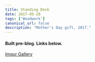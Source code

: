 ```yaml
---
title: Standing Desk
date: 2017-05-20
tags: ['Woodwork']
canonical_url: false
description: "Mother's Day gift, 2017."
---
```

#### Built pre-blog. Links below.

[Imgur Gallery](https://imgur.com/a/dHMST)